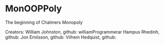 # MonOOPPoly
The beginning of Chalmers Monopoly

Creators:
William Johnston, github: williamProgrammerar
Hampus Rhedinh, github:
Jon Emilsson, github:
Vilhem Hedquist, github:
